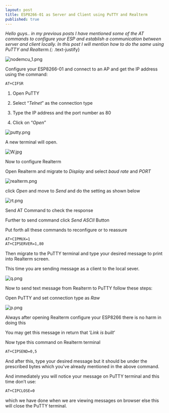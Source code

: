 ```yaml
---
layout: post
title: ESP8266-01 as Server and Client using PuTTY and Realterm
published: true
---
```

_Hello guys.. in my previous posts I have mentioned some of the AT commands to configure your ESP and establish a communication between server and client locally. In this post I will mention how to do the same using PuTTY and Realterm._{: .text-justify}


![nodemcu_1.png](https://lh4.googleusercontent.com/mtl9KqBkxLfKY9vIwqUpacBza77i0lQ6lS2QIXIDpFDWPPGmVFxg748rFXOYVA0Vxcw=w2400)
<!--more-->
Configure your ESP8266-01 and connect to an AP and get the IP address using the command:

```html
AT+CIFSR
```

1. Open PuTTY

2. Select “_Telnet_” as the connection type

3. Type the IP address and the port number as 80

4. Click on “_Open_”


![putty.png](https://lh4.googleusercontent.com/HEMhubcG37oxzOfjWRJpW0kq-iKHCrtoqbd5uei23ywbipFlrLGPGieHtYQkcSa8RJw=w2400)


A new terminal will open.


![W.jpg](https://lh3.googleusercontent.com/4DgcEDWSzfh571HYqrrQn43Zb1cJt1FvieaswX_db_TuV12FhFQUac8gUmdAXgL2GiU=w2400)


Now to configure Realterm

Open Realterm and migrate to  _Display_ and select _baud rate_ and _PORT_


![realterm.png](https://lh3.googleusercontent.com/55JhDCt3mV_Kh2pR2fbx3GboIQoym5iV-VGiZbyJoyUR7HEVoFqPCjkweOHsUkeaVKE=w2400)


click _Open_ and move to _Send_ and do the setting as shown below


![rt.png](https://lh4.googleusercontent.com/K4KAqzIwWCWJIF5GnVJ_WZdPnx7aVdPJyNxjtQ3TmTZzDNizET6chehNgnlNIVsiO_0=w2400)


Send AT Command to check the response

Further to send command click _Send ASCII_  Button

Put forth all these commands to reconfigure or to reassure

```html
AT+CIPMUX=1
AT+CIPSERVER=1,80
```

Then migrate to the PuTTY terminal and type your desired message to print into Realterm screen.

This time you are sending message as a client to the local sever.


![q.png](https://lh4.googleusercontent.com/CQ1TrVqro5bosx-EmvextSuzQWK9esSTjtKYt7ygfDm1UI4E8zkeT68NmWHvKpmjGrQ=w2400)


Now to send text message from Realterm to PuTTY follow these steps:

Open PuTTY and set connection type as _Raw_


![p.png](https://lh5.googleusercontent.com/djbByFfw88T8utgbB2Zbmq7M5K7MzJ9gQD8nE-jHTd7G0gUe4ZzUjzULLfQcG1yKKpk=w2400)


Always after opening Realterm configure your ESP8266 there is no harm in doing this

You may get this message in return that ‘_Link is built_‘

Now type this command on Realterm terminal

```html
AT+CIPSEND=0,5
```

And after this, type your desired message but it should be under the prescribed bytes which you've already mentioned in the above command.

And immediately you will notice your message on PuTTY terminal and this time don’t use:

```html
AT+CIPCLOSE=0
```

which we have done when we are viewing messages on browser else this will close the PuTTY terminal.





































